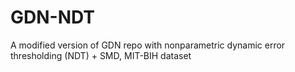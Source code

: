 # GDN-NDT
A modified version of GDN repo with nonparametric dynamic error thresholding (NDT) + SMD, MIT-BIH dataset
